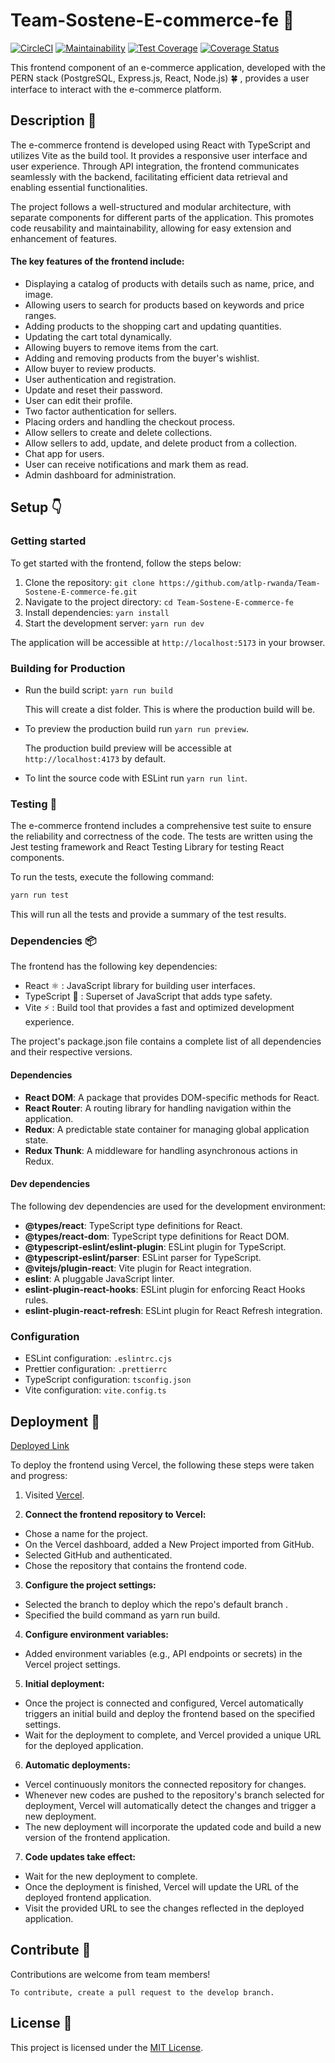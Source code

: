 
# Team-Sostene-E-commerce-fe :shopping_cart:
[![CircleCI](https://dl.circleci.com/status-badge/img/gh/atlp-rwanda/Team-Sostene-E-commerce-fe/tree/main.svg?style=svg)](https://dl.circleci.com/status-badge/redirect/gh/atlp-rwanda/Team-Sostene-E-commerce-fe/tree/main) [![Maintainability](https://api.codeclimate.com/v1/badges/f0a52dd547c57cd95108/maintainability)](https://codeclimate.com/github/atlp-rwanda/Team-Sostene-E-commerce-fe/maintainability) [![Test Coverage](https://api.codeclimate.com/v1/badges/f0a52dd547c57cd95108/test_coverage)](https://codeclimate.com/github/atlp-rwanda/Team-Sostene-E-commerce-fe/test_coverage)
[![Coverage Status](https://github.com/atlp-rwanda/Team-Sostene-E-commerce-fe/actions/workflows/main.yml/badge.svg)](https://github.com/atlp-rwanda/Team-Sostene-E-commerce-fe/actions/workflows/main.yml)

This frontend component of an e-commerce application, developed with the PERN stack (PostgreSQL, Express.js, React, Node.js) :four_leaf_clover: , provides a user interface to interact with the e-commerce platform.

## Description :memo:

The e-commerce frontend is developed using React with TypeScript and utilizes Vite as the build tool. It provides a responsive user interface and user experience. Through API integration, the frontend communicates seamlessly with the backend, facilitating efficient data retrieval and enabling essential functionalities.

The project follows a well-structured and modular architecture, with separate components for different parts of the application. This promotes code reusability and maintainability, allowing for easy extension and enhancement of features.

#### The key features of the frontend include:

- Displaying a catalog of products with details such as name, price, and image.
- Allowing users to search for products based on keywords and price ranges.
- Adding products to the shopping cart and updating quantities.
- Updating the cart total dynamically.
- Allowing buyers to remove items from the cart.
- Adding and removing products from the buyer's wishlist.
- Allow buyer to review products.
- User authentication and registration.
- Update and reset their password.
- User can edit their profile.
- Two factor authentication for sellers.
- Placing orders and handling the checkout process.
- Allow sellers to create and delete collections.
- Allow sellers to add, update, and delete product from a collection.
- Chat app for users.
- User can receive notifications and mark them as read.
- Admin dashboard for administration.

## Setup :point_down:

### Getting started 

To get started with the frontend, follow the steps below:

1. Clone the repository: `git clone https://github.com/atlp-rwanda/Team-Sostene-E-commerce-fe.git`
2. Navigate to the project directory: `cd Team-Sostene-E-commerce-fe`
3. Install dependencies: `yarn install`
5. Start the development server: `yarn run dev`

The application will be accessible at `http://localhost:5173` in your browser.

### Building for Production

- Run the build script: `yarn run build`

   This will create a dist folder. This is where the production build will be. 

- To preview the production build run `yarn run preview`.

    The production build preview will be accessible at `http://localhost:4173` by default.

- To lint the source code with ESLint run `yarn run lint`.

### Testing :test_tube:

The e-commerce frontend includes a comprehensive test suite to ensure the reliability and correctness of the code. The tests are written using the Jest testing framework and React Testing Library for testing React components.

To run the tests, execute the following command:

```bash
yarn run test
```

This will run all the tests and provide a summary of the test results.


### Dependencies :package:

The frontend has the following key dependencies:

- React :atom_symbol: : JavaScript library for building user interfaces.
- TypeScript :sauropod: : Superset of JavaScript that adds type safety.
- Vite :zap: : Build tool that provides a fast and optimized development experience.

The project's package.json file contains a complete list of all dependencies and their respective versions.

#### Dependencies

- **React DOM**: A package that provides DOM-specific methods for React.
- **React Router**: A routing library for handling navigation within the application.
- **Redux**: A predictable state container for managing global application state.
- **Redux Thunk**: A middleware for handling asynchronous actions in Redux.

#### Dev dependencies

The following dev dependencies are used for the development environment:

- **@types/react**: TypeScript type definitions for React.
- **@types/react-dom**: TypeScript type definitions for React DOM.
- **@typescript-eslint/eslint-plugin**: ESLint plugin for TypeScript.
- **@typescript-eslint/parser**: ESLint parser for TypeScript.
- **@vitejs/plugin-react**: Vite plugin for React integration.
- **eslint**: A pluggable JavaScript linter.
- **eslint-plugin-react-hooks**: ESLint plugin for enforcing React Hooks rules.
- **eslint-plugin-react-refresh**: ESLint plugin for React Refresh integration.

### Configuration

- ESLint configuration: `.eslintrc.cjs`
- Prettier configuration: `.prettierrc`
- TypeScript configuration: `tsconfig.json`
- Vite configuration: `vite.config.ts`

## Deployment :ship:

[Deployed Link](https://team-sostene-e-commerce-fe.vercel.app/)

To deploy the frontend using Vercel, the following these steps were taken and progress:

1. Visited [Vercel](https://vercel.com/).

2. **Connect the frontend repository to Vercel:**
- Chose a name for the project.
- On the Vercel dashboard, added a New Project imported from GitHub.
- Selected GitHub and authenticated.
- Chose the repository that contains the frontend code.

3. **Configure the project settings:**

- Selected the branch to deploy which the repo's default branch .
- Specified the build command as yarn run build.

4. **Configure environment variables:**

- Added environment variables (e.g., API endpoints or secrets) in the Vercel project settings. 

5. **Initial deployment:**

- Once the project is connected and configured, Vercel automatically triggers an initial build and deploy the frontend based on the specified settings.
- Wait for the deployment to complete, and Vercel provided a unique URL for the deployed application.

6. **Automatic deployments:**

- Vercel continuously monitors the connected repository for changes.
- Whenever new codes are pushed to the repository's branch selected for deployment, Vercel will automatically detect the changes and trigger a new deployment.
- The new deployment will incorporate the updated code and build a new version of the frontend application.

7. **Code updates take effect:**

- Wait for the new deployment to complete.
- Once the deployment is finished, Vercel will update the URL of the deployed frontend application.
- Visit the provided URL to see the changes reflected in the deployed application.

## Contribute :art:

Contributions are welcome from team members! 

    To contribute, create a pull request to the develop branch.


## License :card_index:

This project is licensed under the [MIT License](https://opensource.org/license/mit/).
